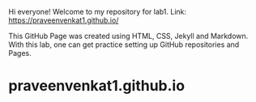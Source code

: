 Hi everyone!
Welcome to my repository for lab1.
Link: https://praveenvenkat1.github.io/

This GitHub Page was created using HTML, CSS, Jekyll and Markdown.
With this lab, one can get practice setting up GitHub repositories and Pages.

# praveenvenkat1.github.io
